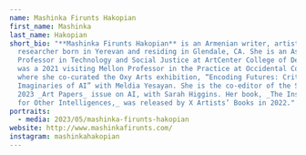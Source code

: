 ```yaml
---
name: Mashinka Firunts Hakopian
first_name: Mashinka
last_name: Hakopian
short_bio: "**Mashinka Firunts Hakopian** is an Armenian writer, artist, and
  researcher born in Yerevan and residing in Glendale, CA. She is an Associate
  Professor in Technology and Social Justice at ArtCenter College of Design. She
  was a 2021 visiting Mellon Professor in the Practice at Occidental College,
  where she co-curated the Oxy Arts exhibition, “Encoding Futures: Critical
  Imaginaries of AI” with Meldia Yesayan. She is the co-editor of the Spring
  2023 _Art Papers_ issue on AI, with Sarah Higgins. Her book, _The Institute
  for Other Intelligences,_ was released by X Artists’ Books in 2022."
portraits:
  - media: 2023/05/mashinka-firunts-hakopian
website: http://www.mashinkafirunts.com/
instagram: mashinkahakopian
---
```

